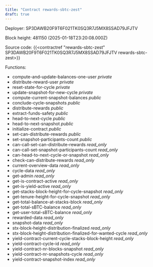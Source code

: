 ```yaml
---
title: "Contract rewards-sbtc-zest"
draft: true
---
```

Deployer: SP3DAWB20F9T6F021TK0SQ3R7J5MX8SSAD79JFJTV


 



Block height: 481150 (2025-01-18T23:20:08.000Z)

Source code: {{<contractref "rewards-sbtc-zest" SP3DAWB20F9T6F021TK0SQ3R7J5MX8SSAD79JFJTV rewards-sbtc-zest>}}

Functions:

* compute-and-update-balances-one-user _private_
* distribute-reward-user _private_
* reset-state-for-cycle _private_
* update-snapshot-for-new-cycle _private_
* compute-current-snapshot-balances _public_
* conclude-cycle-snapshots _public_
* distribute-rewards _public_
* extract-funds-safety _public_
* head-to-next-cycle _public_
* head-to-next-snapshot _public_
* initialize-contract _public_
* set-can-distribute-rewards _public_
* set-snapshot-participants-count _public_
* can-call-set-can-distribute-rewards _read_only_
* can-call-set-snapshot-participants-count _read_only_
* can-head-to-next-cycle-or-snapshot _read_only_
* check-can-distribute-rewards _read_only_
* current-overview-data _read_only_
* cycle-data _read_only_
* get-admin _read_only_
* get-is-contract-active _read_only_
* get-is-yield-active _read_only_
* get-stacks-block-height-for-cycle-snapshot _read_only_
* get-tenure-height-for-cycle-snapshot _read_only_
* get-total-balance-at-stacks-block _read_only_
* get-total-sBTC-balance _read_only_
* get-user-total-sBTC-balance _read_only_
* rewarded-data _read_only_
* snapshot-data _read_only_
* stx-block-height-distribution-finalized _read_only_
* stx-block-height-distribution-finalized-for-wanted-cycle _read_only_
* yield-contract-current-cycle-stacks-block-height _read_only_
* yield-contract-cycle-id _read_only_
* yield-contract-nr-blocks-snapshot _read_only_
* yield-contract-nr-snapshots-cycle _read_only_
* yield-contract-snapshot-index _read_only_
